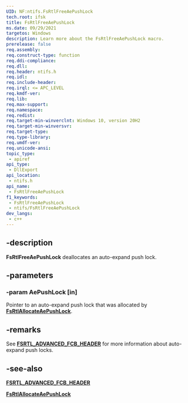 ```yaml
---
UID: NF:ntifs.FsRtlFreeAePushLock
tech.root: ifsk
title: FsRtlFreeAePushLock
ms.date: 09/29/2021
targetos: Windows
description: Learn more about the FsRtlFreeAePushLock macro.
prerelease: false
req.assembly: 
req.construct-type: function
req.ddi-compliance: 
req.dll: 
req.header: ntifs.h
req.idl: 
req.include-header: 
req.irql: <= APC_LEVEL
req.kmdf-ver: 
req.lib: 
req.max-support: 
req.namespace: 
req.redist: 
req.target-min-winverclnt: Windows 10, version 20H2
req.target-min-winversvr: 
req.target-type: 
req.type-library: 
req.umdf-ver: 
req.unicode-ansi: 
topic_type:
 - apiref
api_type:
 - DllExport
api_location:
 - ntifs.h
api_name:
 - FsRtlFreeAePushLock
f1_keywords:
 - FsRtlFreeAePushLock
 - ntifs/FsRtlFreeAePushLock
dev_langs:
 - c++
---
```


## -description

**FsRtlFreeAePushLock** deallocates an auto-expand push lock.

## -parameters

### -param AePushLock [in]

Pointer to an auto-expand push lock that was allocated by [**FsRtlAllocateAePushLock**](nf-ntifs-fsrtlallocateaepushlock.md).

## -remarks

See [**FSRTL_ADVANCED_FCB_HEADER**](ns-ntifs-_fsrtl_advanced_fcb_header.md) for more information about auto-expand push locks.

## -see-also

[**FSRTL_ADVANCED_FCB_HEADER**](ns-ntifs-_fsrtl_advanced_fcb_header.md)

[**FsRtlAllocateAePushLock**](nf-ntifs-fsrtlallocateaepushlock.md)

